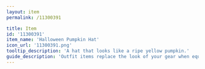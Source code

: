 ```yaml
---
layout: item
permalink: /11300391

title: Item
id: '11300391'
item_name: 'Halloween Pumpkin Hat'
icon_url: '11300391.png'
tooltip_description: 'A hat that looks like a ripe yellow pumpkin.'
guide_description: 'Outfit items replace the look of your gear when equipped.'
---
```

